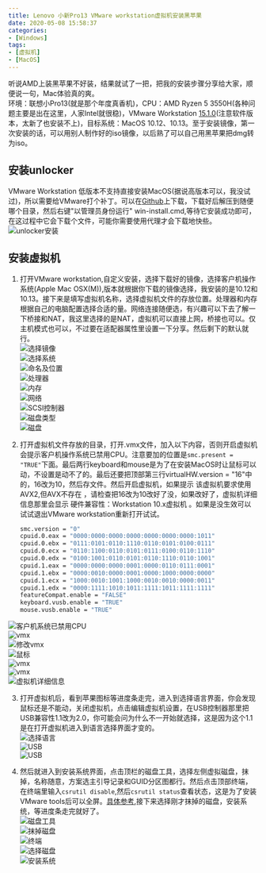 ```yaml
---
title: Lenovo 小新Pro13 VMware workstation虚拟机安装黑苹果
date: 2020-05-08 15:58:37
categories:
- [Windows]
tags:
- [虚拟机]
- [MacOS]
---
```


听说AMD上装黑苹果不好装，结果就试了一把，把我的安装步骤分享给大家，顺便说一句，Mac体验真的爽。  
环境：联想小Pro13(就是那个年度真香机)，CPU：AMD Ryzen 5 3550H(各种问题主要是出在这里，人家Intel就很稳)，VMware Workstation [15.1.0](https://download3.vmware.com/software/wkst/file/VMware-workstation-full-15.1.0-13591040.exe)(注意软件版本，太新了也安装不上)，目标系统：MacOS 10.12、10.13。至于安装镜像，第一次安装的话，可以用别人制作好的iso镜像，以后熟了可以自己用黑苹果把dmg转为iso。  
 
安装unlocker  
------------
VMware Workstation 低版本不支持直接安装MacOS(据说高版本可以，我没试过)，所以需要给VMware打个补丁。可以在[Github](https://github.com/paolo-projects/unlocker/releases)上下载，下载好后解压到随便哪个目录，然后右键"以管理员身份运行" win-install.cmd,等待它安装成功即可，在这过程中它会下载个文件，可能你需要使用代理才会下载地快些。  
![unlocker安装](/images/20200507185913.png)  

安装虚拟机  
----------
1. 打开VMware workstation,自定义安装，选择下载好的镜像，选择客户机操作系统(Apple Mac OSX(M)),版本就根据你下载的镜像选择，我安装的是10.12和10.13。接下来是填写虚拟机名称，选择虚拟机文件的存放位置。处理器和内存根据自己的电脑配置选择合适的量。网络连接随便选，有兴趣可以下去了解一下桥接和NAT，我这里选择的是NAT，虚拟机可以直接上网，桥接也可以。仅主机模式也可以，不过要在适配器属性里设置一下分享。然后剩下的默认就行。  
![选择镜像](/images/20200507190105.png)  
![选择系统](/images/20200507190127.png)  
![命名及位置](/images/20200507190248.png)  
![处理器](/images/20200507190316.png)  
![内存](/images/20200507190333.png)  
![网络](/images/20200507190355.png)  
![SCSI控制器](/images/20200507190408.png)  
![磁盘类型](/images/20200507190423.png)  
![磁盘](/images/20200507190439.png)  

2. 打开虚拟机文件存放的目录，打开.vmx文件，加入以下内容，否则开启虚拟机会提示客户机操作系统已禁用CPU。注意要加的位置是`smc.present = "TRUE"`下面。最后两行keyboard和mouse是为了在安装MacOS时让鼠标可以动，不设置是动不了的。最后还要把顶部第三行virtualHW.version = "16"中的，16改为10，然后存文件。然后开启虚拟机，如果提示 该虚拟机要求使用AVX2,但AVX不存在 ，请检查把16改为10改好了没，如果改好了，虚拟机详细信息那里会显示 硬件兼容性：Workstation 10.x虚拟机 。如果是没生效可以试试退出VMware workstation重新打开试试。  
    ```Bash
    smc.version = "0"
    cpuid.0.eax = "0000:0000:0000:0000:0000:0000:0000:1011"
    cpuid.0.ebx = "0111:0101:0110:1110:0110:0101:0100:0111"
    cpuid.0.ecx = "0110:1100:0110:0101:0111:0100:0110:1110"
    cpuid.0.edx = "0100:1001:0110:0101:0110:1110:0110:1001"
    cpuid.1.eax = "0000:0000:0000:0001:0000:0110:0111:0001"
    cpuid.1.ebx = "0000:0010:0000:0001:0000:1000:0000:0000"
    cpuid.1.ecx = "1000:0010:1001:1000:0010:0010:0000:0011"
    cpuid.1.edx = "0000:1111:1010:1011:1111:1011:1111:1111"
    featureCompat.enable = "FALSE"
    keyboard.vusb.enable = "TRUE"
    mouse.vusb.enable = "TRUE"
    ```
![客户机系统已禁用CPU](/images/20200507190704.png)  
![vmx](/images/20200507190813.png)  
![修改vmx](/images/20200507191025.png)  
![鼠标](/images/20200507191257.png)  
![vmx](/images/20200507191500.png)  
![vmx](/images/20200507191602.png)  
![虚拟机详细信息](/images/20200507193135.png)  

3. 打开虚拟机后，看到苹果图标等进度条走完，进入到选择语言界面，你会发现鼠标还是不能动，关闭虚拟机，点击编辑虚拟机设置，在USB控制器那里把USB兼容性1.1改为2.0，你可能会问为什么不一开始就选择，这是因为这个1.1是在打开虚拟机进入到语言选择界面才变的。  
![选择语言](/images/20200507193051.png)  
![USB](/images/20200507193205.png)  
![USB](/images/20200507193230.png)  

4. 然后就进入到安装系统界面，点击顶栏的磁盘工具，选择左侧虚拟磁盘，抹掉，名称随意，方案选主引导记录和GUID分区图都行。然后点击顶部终端，在终端里输入`csrutil disable`,然后`csrutil status`查看状态，这是为了安装VMware tools后可以全屏。[具体参考](https://www.jianshu.com/p/d7d4d7ba95a3),接下来选择刚才抹掉的磁盘，安装系统，等进度条走完就好了。  
![磁盘工具](/images/20200507194010.png)  
![抹掉磁盘](/images/20200507194128.png)  
![终端](/images/20200507194224.png)  
![选择磁盘](/images/20200507194434.png)  
![安装系统](/images/20200507194525.png)  

